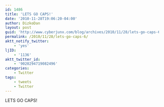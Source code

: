```yaml
---
id: 1486
title: 'LETS GO CAPS!'
date: '2010-11-28T19:06:20-04:00'
author: DizkoDan
layout: post
guid: 'http://www.cyberjunx.com/blog/archives/2010/11/28/lets-go-caps-6/'
permalink: /2010/11/28/lets-go-caps-6/
aktt_notify_twitter:
    - 'yes'
ljID:
    - '1136'
aktt_twitter_id:
    - '9020294719082496'
categories:
    - Twitter
tags:
    - tweets
    - Twitter
---
```


LETS GO CAPS!